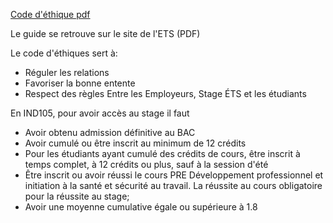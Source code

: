 
[Code d'éthique pdf](https://ena.etsmtl.ca/pluginfile.php/2303736/mod_resource/content/1/Code%20%C3%A9thique.pdf)

Le guide se retrouve sur le site de l'ETS (PDF)

Le code d'éthiques sert à: 
-  Réguler les relations
-  Favoriser la bonne entente
-  Respect des règles
Entre les Employeurs, Stage ÉTS et les étudiants

En IND105, pour avoir accès au stage il faut
-  Avoir obtenu admission définitive au BAC
-  Avoir cumulé ou être inscrit au minimum de 12 crédits
-  Pour les étudiants ayant cumulé des crédits de cours, être inscrit à temps complet, à 12 crédits ou plus, sauf à la session d'été
-  Être inscrit ou avoir réussi le cours PRE Développement professionnel et initiation à la santé et sécurité au travail. La réussite au cours obligatoire pour la réussite au stage;
-  Avoir une moyenne cumulative égale ou supérieure à 1.8
